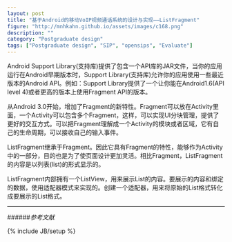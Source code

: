 ```yaml
---
layout: post
title: "基于Android的移动VoIP视频通话系统的设计与实现——ListFragment"
figure: "http://mnhkahn.github.io/assets/images/c168.png"
description: ""
category: "Postgraduate design"
tags: ["Postgraduate design", "SIP", "opensips", "Evaluate"]
---
```


Android Support Library(支持库)提供了包含一个API库的JAR文件，当你的应用运行在Android早期版本时，Support Library(支持库)允许你的应用使用一些最近版本的Android API。例如：Support Library提供了一个让你能在Android1.6(API level 4)或者更高的版本上使用Fragment API的版本。

从Android 3.0开始，增加了Fragment的新特性。Fragment可以放在Activity里面，一个Activity可以包含多个Fragment，这样，可以实现UI分块管理，提供了更好的交互方式。可以把Fragment理解成一个Activity的模块或者区域，它有自己的生命周期，可以接收自己的输入事件。

ListFragment继承于Fragment。因此它具有Fragment的特性，能够作为Activity中的一部分，目的也是为了使页面设计更加灵活。相比Fragment，ListFragment的内容是以列表(list)的形式显示的。

ListFragment内部拥有一个ListView，用来展示List的内容。要展示的内容和绑定的数据，使用适配器模式来实现的。创建一个适配器，用来将原始的List格式转化成要展示的List格式。

---
######*参考文献*

{% include JB/setup %}